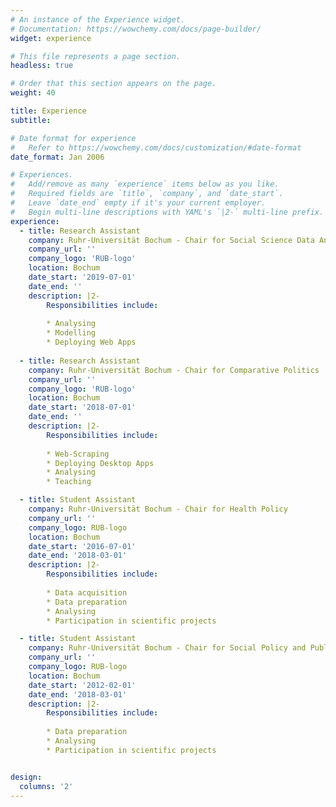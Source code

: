 ```yaml
---
# An instance of the Experience widget.
# Documentation: https://wowchemy.com/docs/page-builder/
widget: experience

# This file represents a page section.
headless: true

# Order that this section appears on the page.
weight: 40

title: Experience
subtitle:

# Date format for experience
#   Refer to https://wowchemy.com/docs/customization/#date-format
date_format: Jan 2006

# Experiences.
#   Add/remove as many `experience` items below as you like.
#   Required fields are `title`, `company`, and `date_start`.
#   Leave `date_end` empty if it's your current employer.
#   Begin multi-line descriptions with YAML's `|2-` multi-line prefix.
experience:
  - title: Research Assistant
    company: Ruhr-Universität Bochum - Chair for Social Science Data Analysis
    company_url: ''
    company_logo: 'RUB-logo'
    location: Bochum
    date_start: '2019-07-01'
    date_end: ''
    description: |2-
        Responsibilities include:
        
        * Analysing
        * Modelling
        * Deploying Web Apps
        
  - title: Research Assistant
    company: Ruhr-Universität Bochum - Chair for Comparative Politics
    company_url: ''
    company_logo: 'RUB-logo'
    location: Bochum
    date_start: '2018-07-01'
    date_end: ''
    description: |2-
        Responsibilities include:
        
        * Web-Scraping
        * Deploying Desktop Apps
        * Analysing
        * Teaching

  - title: Student Assistant
    company: Ruhr-Universität Bochum - Chair for Health Policy
    company_url: ''
    company_logo: RUB-logo
    location: Bochum
    date_start: '2016-07-01'
    date_end: '2018-03-01'
    description: |2-
        Responsibilities include:
        
        * Data acquisition
        * Data preparation
        * Analysing
        * Participation in scientific projects

  - title: Student Assistant
    company: Ruhr-Universität Bochum - Chair for Social Policy and Public Economics
    company_url: ''
    company_logo: RUB-logo
    location: Bochum
    date_start: '2012-02-01'
    date_end: '2018-03-01'
    description: |2-
        Responsibilities include:
        
        * Data preparation
        * Analysing
        * Participation in scientific projects


design:
  columns: '2'
---
```

